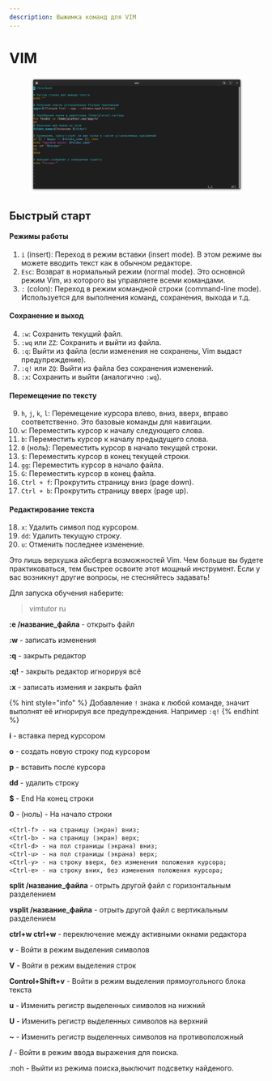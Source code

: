 ```yaml
---
description: Выжимка команд для VIM
---
```


# VIM

<figure><img src="../../.gitbook/assets/Снимок экрана от 2023-05-01 01-49-49.png" alt=""><figcaption></figcaption></figure>

## Быстрый старт

#### Режимы работы

1. `i` (insert): Переход в режим вставки (insert mode). В этом режиме вы можете вводить текст как в обычном редакторе.
2. `Esc`: Возврат в нормальный режим (normal mode). Это основной режим Vim, из которого вы управляете всеми командами.
3. `:` (colon): Переход в режим командной строки (command-line mode). Используется для выполнения команд, сохранения, выхода и т.д.

#### Сохранение и выход

4. `:w`: Сохранить текущий файл.
5. `:wq` или `ZZ`: Сохранить и выйти из файла.
6. `:q`: Выйти из файла (если изменения не сохранены, Vim выдаст предупреждение).
7. `:q!` или `ZQ`: Выйти из файла без сохранения изменений.
8. `:x`: Сохранить и выйти (аналогично `:wq`).

#### Перемещение по тексту

9. `h`, `j`, `k`, `l`: Перемещение курсора влево, вниз, вверх, вправо соответственно. Это базовые команды для навигации.
10. `w`: Переместить курсор к началу следующего слова.
11. `b`: Переместить курсор к началу предыдущего слова.
12. `0` (ноль): Переместить курсор в начало текущей строки.
13. `$`: Переместить курсор в конец текущей строки.
14. `gg`: Переместить курсор в начало файла.
15. `G`: Переместить курсор в конец файла.
16. `Ctrl + f`: Прокрутить страницу вниз (page down).
17. `Ctrl + b`: Прокрутить страницу вверх (page up).

#### Редактирование текста

18. `x`: Удалить символ под курсором.
19. `dd`: Удалить текущую строку.
20. `u`: Отменить последнее изменение.

Это лишь верхушка айсберга возможностей Vim. Чем больше вы будете практиковаться, тем быстрее освоите этот мощный инструмент. Если у вас возникнут другие вопросы, не стесняйтесь задавать!









Для запуска обучения наберите:

> vimtutor ru

**:e /название\_файла**              - открыть файл

**:w**                                          - записать изменения

**:q**                                            - закрыть редактор

**:q!**                                          - закрыть редактор игнорируя всё

**:x**                                            - записать измения и закрыть файл

{% hint style="info" %}
Добавление `!` знака к любой командe, значит выполнят её игнорируя все предупреждения. Например `:q!`
{% endhint %}

**i**                                            - вставка перед курсором

**o**                                            - создать новую строку под курсором

**p**                                              - вставить после курсора

**dd**                                             - удалить строку

**$**                                              - End На конец строки

**0** - (ноль)                                 - На начало строки

```
<Ctrl-f> - на страницу (экран) вниз;
<Ctrl-b> - на страницу (экран) верх;
<Ctrl-d> - на пол страницы (экрана) вниз;
<Ctrl-u> - на пол страницы (экрана) верх;
<Ctrl-y> - на строку вверх, без изменения положения курсора;
<Ctrl-e> - на строку вних, без изменения положения курсора;
```

**split /название\_файла**           - отрыть другой файл с горизонтальным разделением

**vsplit /название\_файла**         - отрыть другой файл с вертикальным разделением

**ctrl+w ctrl+w**                          - переключение между активными окнами редактора



**v**                                                - Войти в режим выделения символов

**V**                                               - Войти в режим выделения строк

**Control+Shift+v**                      - Войти в режим выделения прямоугольного блока текста

**u**                                                - Изменить регистр выделенных символов на нижний

**U**                                               - Изменить регистр выделенных символов на верхний

**\~**                                               - Изменить регистр выделенных символов на противоположный



**/**                                                 - Войти в режим ввода выражения для поиска.

:noh                                           - Выйти из режима поиска,выключит подсветку найденого.
